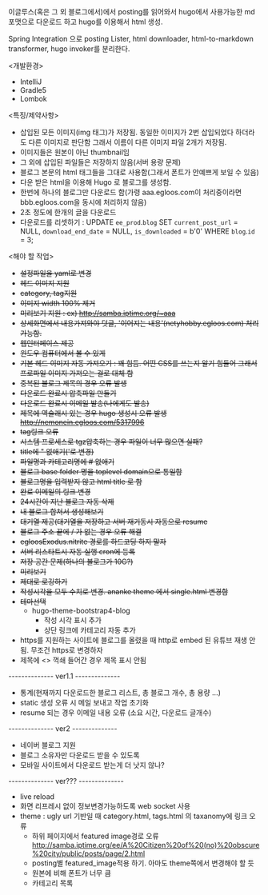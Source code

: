 이글루스(혹은 그 외 블로그에서)에서 posting를 읽어와서 hugo에서 사용가능한 md포맷으로 다운로드 하고 hugo를 이용해서 html 생성.

Spring Integration 으로 posting Lister, html downloader, html-to-markdown transformer, hugo invoker를 분리한다.

<개발환경>
* IntelliJ
* Gradle5
* Lombok

<특징/제약사항>
* 삽입된 모든 이미지(img 태그)가 저장됨. 동일한 이미지가 2번 삽입되었다 하더라도 다른 이미지로 판단함 그래서 이름이 다른 이미지 파일 2개가 저장됨.
* 이미지들은 원본이 아닌 thumbnail임
* 그 외에 삽입된 파일들은 저장하지 않음(서버 용량 문제)
* 블로그 본문의 html 태그들을 그대로 사용함(그래서 폰트가 안예쁘게 보일 수 있음)
* 다운 받은 html을 이용해 Hugo 로 블로그를 생성함.
* 한번에 하나의 블로그만 다운로드 함(가령 aaa.egloos.com이 처리중이라면 bbb.egloos.com을 동시에 처리하지 않음)
* 2초 정도에 한개의 글을 다운로드
* 다운로드를 리셋하기 : UPDATE `ee_prod`.`blog` SET `current_post_url` = NULL, `download_end_date` = NULL, `is_downloaded` = b'0' WHERE `blog`.`id` = 3;

<해야 할 작업>
* ~~설정파일을 yaml로 변경~~
* ~~헤드 이미지 지원~~
* ~~category, tag지원~~
* ~~이미지 width 100% 제거~~
* ~~미리보기 지원 : ex) http://samba.iptime.org/~aaa~~
* ~~상세화면에서 내용가져와야 덧글, '이어지는 내용'(netyhobby.egloos.com) 처리 가능함.~~
* ~~웹인터페이스 제공~~
* ~~윈도우 컴퓨터에서 볼 수 있게~~
* ~~기본 헤드 이미지 자동 가져오기 : 꽤 힘듬. 어떤 CSS를 쓰는지 알기 힘들어 그래서 프로파일 이미지 가져오는 걸로 대체 함~~
* ~~중복된 블로그 제목의 경우 오류 발생~~
* ~~다운로드 완료시 압축파일 만들기~~
* ~~다운로드 완료시 이메일 발송(나에게도 발송)~~
* ~~제목에 역슬래시 있는 경우 hugo 생성시 오류 발생 http://nemonein.egloos.com/5317996~~
* ~~tag링크 오류~~
* ~~시스템 프로세스로 tgz압축하는 경우 파일이 너무 많으면 실패?~~
* ~~title에 " 없애기('로 변경)~~
* ~~파일명과 카테고리명에 # 없애기~~
* ~~블로그 base folder 명을 toplevel domain으로 통일함~~
* ~~블로그명을 입력받지 않고 html title 로 함~~
* ~~완료 이메일의 링크 변경~~
* ~~24시간이 지난 블로그 자동 삭제~~
* ~~내 블로그 합쳐서 생성해보기~~
* ~~대기열 제공(대기열을 저장하고 서버 재기동시 자동으로 resume~~
* ~~블로그 주소 끝에 / 가 없는 경우 오류 해결~~
* ~~egloosExodus.nitrite 경로를 하드코딩 하지 말자~~
* ~~서버 리스타트시 자동 실행 cron에 등록~~
* ~~저장 공간 문제(하나의 블로그가 10G?)~~
* ~~미리보기~~
* ~~제대로 로깅하기~~
* ~~작성시각을 모두 수치로 변경. ananke theme 에서 single.html 변경함~~
* ~~테마선택~~
    * hugo-theme-bootstrap4-blog
        * 작성 시각 표시 추가
        * 상단 링크에 카테고리 자동 추가
* https를 지원하는 사이트에 블로그를 올렸을 때 http로 embed 된 유튜브 재생 안됨. 무조건 https로 변경하자
* 제목에 <> 꺽쇄 들어간 경우 제목 표시 안됨

-------------- ver1.1 --------------
* 통계(현재까지 다운로드한 블로그 리스트, 총 블로그 개수, 총 용량 ...)
* static 생성 오류 시 메일 보내고 작업 초기화
* resume 되는 경우 이메일 내용 오류 (소요 시간, 다운로드 글개수)

-------------- ver2 --------------
* 네이버 블로그 지원
* 블로그 소유자만 다운로드 받을 수 있도록
* 모바일 사이트에서 다운로드 받는게 더 낫지 않나?

-------------- ver??? --------------
* live reload
* 화면 리프레시 없이 정보변경가능하도록 web socket 사용
* theme : ugly url 기반일 때 category.html, tags.html 의 taxanomy에 링크 오류
    * 하위 페이지에서 featured image경로 오류 http://samba.iptime.org/ee/A%20Citizen%20of%20(no)%20obscure%20city/public/posts/page/2.html
    * posting별 featured_image적용 하기. 아마도 theme쪽에서 변경해야 할 듯
    * 원본에 비해 폰트가 너무 큼
    * 카테고리 목록